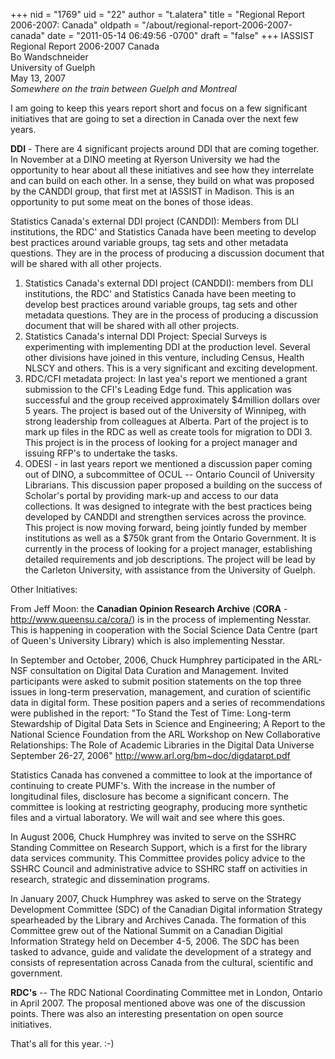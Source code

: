 +++
nid = "1769"
uid = "22"
author = "t.alatera"
title = "Regional Report 2006-2007: Canada"
oldpath = "/about/regional-report-2006-2007-canada"
date = "2011-05-14 06:49:56 -0700"
draft = "false"
+++
IASSIST Regional Report 2006-2007
Canada<br />
Bo Wandschneider<br />
University of Guelph<br />
May 13, 2007<br />
*Somewhere on the train between Guelph and Montreal*

I am going to keep this years report short and focus on a few
significant initiatives that are going to set a direction in Canada over
the next few years.

**DDI** - There are 4 significant projects around DDI that are coming
together. In November at a DINO meeting at Ryerson University we had the
opportunity to hear about all these initiatives and see how they
interrelate and can build on each other. In a sense, they build on what
was proposed by the CANDDI group, that first met at IASSIST in Madison.
This is an opportunity to put some meat on the bones of those ideas.

Statistics Canada's external DDI project (CANDDI): Members from DLI
institutions, the RDC' and Statistics Canada have been meeting to
develop best practices around variable groups, tag sets and other
metadata questions. They are in the process of producing a discussion
document that will be shared with all other projects.

1.  Statistics Canada's external DDI project (CANDDI): members from DLI
    institutions, the RDC' and Statistics Canada have been meeting to
    develop best practices around variable groups, tag sets and other
    metadata questions. They are in the process of producing a
    discussion document that will be shared with all other projects.
2.  Statistics Canada's internal DDI Project: Special Surveys is
    experimenting with implementing DDI at the production level. Several
    other divisions have joined in this venture, including Census,
    Health NLSCY and others. This is a very significant and exciting
    development.
3.  RDC/CFI metadata project: In last yea's report we mentioned a grant
    submission to the CFI's Leading Edge fund. This application was
    successful and the group received approximately $4million dollars
    over 5 years. The project is based out of the University of
    Winnipeg, with strong leadership from colleagues at Alberta. Part of
    the project is to mark up files in the RDC as well as create tools
    for migration to DDI 3. This project is in the process of looking
    for a project manager and issuing RFP's to undertake the tasks.
4.  ODESI - in last years report we mentioned a discussion paper coming
    out of DINO, a subcommittee of OCUL -- Ontario Council of University
    Librarians. This discussion paper proposed a building on the success
    of Scholar's portal by providing mark-up and access to our data
    collections. It was designed to integrate with the best practices
    being developed by CANDDI and strengthen services across the
    province. This project is now moving forward, being jointly funded
    by member institutions as well as a $750k grant from the Ontario
    Government. It is currently in the process of looking for a project
    manager, establishing detailed requirements and job descriptions.
    The project will be lead by the Carleton University, with assistance
    from the University of Guelph.

Other Initiatives:

From Jeff Moon: the **Canadian Opinion Research Archive** (**CORA** -
<http://www.queensu.ca/cora/>) is in the process of implementing
Nesstar. This is happening in cooperation with the Social Science Data
Centre (part of Queen's University Library) which is also implementing
Nesstar.

In September and October, 2006, Chuck Humphrey participated in the
ARL-NSF consultation on Digital Data Curation and Management. Invited
participants were asked to submit position statements on the top three
issues in long-term preservation, management, and curation of scientific
data in digital form. These position papers and a series of
recommendations were published in the report: "To Stand the Test of
Time: Long-term Stewardship of Digital Data Sets in Science and
Engineering; A Report to the National Science Foundation from the ARL
Workshop on New Collaborative Relationships: The Role of Academic
Libraries in the Digital Data Universe September 26-27, 2006"
<http://www.arl.org/bm~doc/digdatarpt.pdf>

Statistics Canada has convened a committee to look at the importance of
continuing to create PUMF's. With the increase in the number of
longitudinal files, disclosure has become a significant concern. The
committee is looking at restricting geography, producing more synthetic
files and a virtual laboratory. We will wait and see where this goes.

In August 2006, Chuck Humphrey was invited to serve on the SSHRC
Standing Committee on Research Support, which is a first for the library
data services community. This Committee provides policy advice to the
SSHRC Council and administrative advice to SSHRC staff on activities in
research, strategic and dissemination programs.

In January 2007, Chuck Humphrey was asked to serve on the Strategy
Development Committee (SDC) of the Canadian Digital information Strategy
spearheaded by the Library and Archives Canada. The formation of this
Committee grew out of the National Summit on a Canadian Digitial
Information Strategy held on December 4-5, 2006. The SDC has been tasked
to advance, guide and validate the development of a strategy and
consists of representation across Canada from the cultural, scientific
and government.

**RDC's** -- The RDC National Coordinating Committee met in London,
Ontario in April 2007. The proposal mentioned above was one of the
discussion points. There was also an interesting presentation on open
source initiatives.

That's all for this year. :-)
